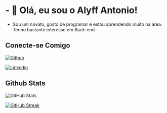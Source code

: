 # - 👋 Olá, eu sou o Alyff Antonio!

- Sou um novato, gosto de programar e estou aprendendo muito na área. Tenho bastante interesse em Back-end. 

## Conecte-se Comigo
[![Github](https://img.shields.io/badge/Github-000?style=for-the-badge&logo=Github&logoColor=0E76A8)](https://github.com/Alyffantonio) 

[![Linkedin](https://img.shields.io/badge/Linkedin-000?style=for-the-badge&logo=Linkedin&logoColor=0E76A8)](https://www.linkedin.com/in/alyff-antonio-64220a291/) 

## Github Stats
![GitHub Stats](https://github-readme-stats.vercel.app/api?username=1rods&theme=transparent&bg_color=000&border_color=#4747d1&show_icons=true&icon_color=#4747d1&title_color=fff&text_color=FFF&hide_title=true)

[![GitHub Streak](https://streak-stats.demolab.com/?user=1rods&theme=bear&background=000&border=#4747d1&dates=FFF)](https://github.com/Alyffantonio)
